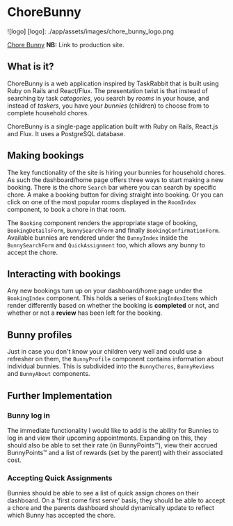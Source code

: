 # ChoreBunny
![logo]
[logo]: ./app/assets/images/chore_bunny_logo.png

[Chore Bunny][heroku] **NB:** Link to production site.

[heroku]: https://chorebunny.herokuapp.com

## What is it?

ChoreBunny is a web application inspired by TaskRabbit that is built using Ruby on Rails and React/Flux. The presentation twist is that instead of searching by task *categories*, you search by *rooms* in your house, and instead of *taskers*, you have your *bunnies* (children) to choose from to complete household chores.

ChoreBunny is a single-page application built with Ruby on Rails, React.js and Flux. It uses a PostgreSQL database.

## Making bookings

The key functionality of the site is hiring your bunnies for household chores. As such the dashboard/home page offers three ways to start making a new booking. There is the chore `Search` bar where you can search by specific chore. A make a booking button for diving straight into booking. Or you can click on one of the most popular rooms displayed in the `RoomIndex` component, to book a chore in that room.

The `Booking` component renders the appropriate stage of booking, `BookingDetailsForm`, `BunnySearchForm` and finally `BookingConfirmationForm`.  Available bunnies are rendered under the `BunnyIndex` inside the `BunnySearchForm` and `QuickAssignment` too, which allows any bunny to accept the chore.

## Interacting with bookings

Any new bookings turn up on your dashboard/home page under the `BookingIndex` component. This holds a series of `BookingIndexItems` which render differently based on whether the booking is **completed** or not, and whether or not a **review** has been left for the booking.

## Bunny profiles

Just in case you don't know your children very well and could use a refresher on them, the `BunnyProfile` component contains information about individual bunnies. This is subdivided into the `BunnyChores`, `BunnyReviews` and `BunnyAbout` components.


## Further Implementation

### Bunny log in

The immediate functionality I would like to add is the ability for Bunnies to log in and view their upcoming appointments. Expanding on this, they should also be able to set their rate (in BunnyPoints™), view their accrued BunnyPoints™ and a list of rewards (set by the parent) with their associated cost.

### Accepting Quick Assignments

Bunnies should be able to see a list of quick assign chores on their dashboard. On a 'first come first serve' basis, they should be able to accept a chore and the parents dashboard should dynamically update to reflect which Bunny has accepted the chore.
